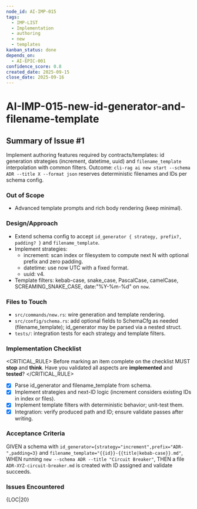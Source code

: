```yaml
---
node_id: AI-IMP-015
tags:
  - IMP-LIST
  - Implementation
  - authoring
  - new
  - templates
kanban_status: done
depends_on:
  - AI-EPIC-001
confidence_score: 0.8
created_date: 2025-09-15
close_date: 2025-09-16
---
```


# AI-IMP-015-new-id-generator-and-filename-template

## Summary of Issue #1
Implement authoring features required by contracts/templates: id generation strategies (increment, datetime, uuid) and `filename_template` interpolation with common filters. Outcome: `cli-rag ai new start --schema ADR --title X --format json` reserves deterministic filenames and IDs per schema config.

### Out of Scope
- Advanced template prompts and rich body rendering (keep minimal).

### Design/Approach
- Extend schema config to accept `id_generator { strategy, prefix?, padding? }` and `filename_template`.
- Implement strategies:
  - increment: scan index or filesystem to compute next N with optional prefix and zero padding.
  - datetime: use now UTC with a fixed format.
  - uuid: v4.
- Template filters: kebab-case, snake_case, PascalCase, camelCase, SCREAMING_SNAKE_CASE, date:"%Y-%m-%d" on `now`.

### Files to Touch
- `src/commands/new.rs`: wire generation and template rendering.
- `src/config/schema.rs`: add optional fields to SchemaCfg as needed (filename_template); id_generator may be parsed via a nested struct.
- `tests/`: integration tests for each strategy and template filters.

### Implementation Checklist

<CRITICAL_RULE>
Before marking an item complete on the checklist MUST **stop** and **think**. Have you validated all aspects are **implemented** and **tested**? 
</CRITICAL_RULE>

- [x] Parse id_generator and filename_template from schema.
- [x] Implement strategies and next-ID logic (increment considers existing IDs in index or files).
- [x] Implement template filters with deterministic behavior; unit-test them.
- [x] Integration: verify produced path and ID; ensure validate passes after writing.

### Acceptance Criteria
GIVEN a schema with `id_generator={strategy="increment",prefix="ADR-",padding=3}` and `filename_template="{{id}}-{{title|kebab-case}}.md"`, WHEN running `new --schema ADR --title "Circuit Breaker"`, THEN a file `ADR-XYZ-circuit-breaker.md` is created with ID assigned and validate succeeds.

### Issues Encountered
{LOC|20}
